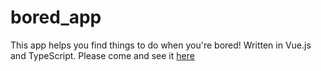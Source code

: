# bored_app
This app helps you find things to do when you're bored! Written in Vue.js and TypeScript.
Please come and see it [here](https://codersrank-bored-app.firebaseapp.com)

